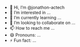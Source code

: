 - 👋 Hi, I’m @jonathon-actech
- 👀 I’m interested in ...
- 🌱 I’m currently learning ...
- 💞️ I’m looking to collaborate on ...
- 📫 How to reach me ...
- 😄 Pronouns: ...
- ⚡ Fun fact: ...

<!---
jonathon-actech/jonathon-actech is a ✨ special ✨ repository because its `README.md` (this file) appears on your GitHub profile.
You can click the Preview link to take a look at your changes.
--->

